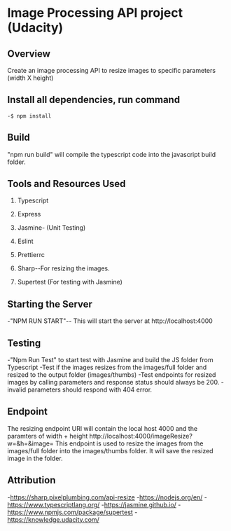 # Image Processing API project (Udacity)

## Overview

Create an image processing API to resize images to specific parameters (width X height)

## Install all dependencies, run command 
    -$ npm install 
    
## Build
  "npm run build" will compile the typescript code into the javascript build folder.
## Tools and Resources Used

1. Typescript

2. Express

3. Jasmine- (Unit Testing)

4. Eslint 

5. Prettierrc 

6. Sharp--For resizing the images.

7. Supertest (For testing with Jasmine)


## Starting the Server
  -"NPM RUN START"-- This will start the server at http://localhost:4000 
  
 ## Testing
  -"Npm Run Test" to start test with Jasmine and build the JS folder from Typescript
  -Test if the images resizes from the images/full folder and resized to the output folder (images/thumbs)
  -Test endpoints for resized images by calling parameters and response status should always be 200. 
  -invalid parameters should respond with 404 error. 
  
 ## Endpoint
 The resizing endpoint URl will contain the local host 4000 and the paramters of width + height
    http://localhost:4000/imageResize?w=<width>&h=<height>&image=<filename>
  This endpoint is used to resize the images from the images/full folder into the images/thumbs folder. It will save the resized image in the folder. 

  
 ## Attribution 

-https://sharp.pixelplumbing.com/api-resize
-https://nodejs.org/en/
-https://www.typescriptlang.org/
-https://jasmine.github.io/
-https://www.npmjs.com/package/supertest
-https://knowledge.udacity.com/
